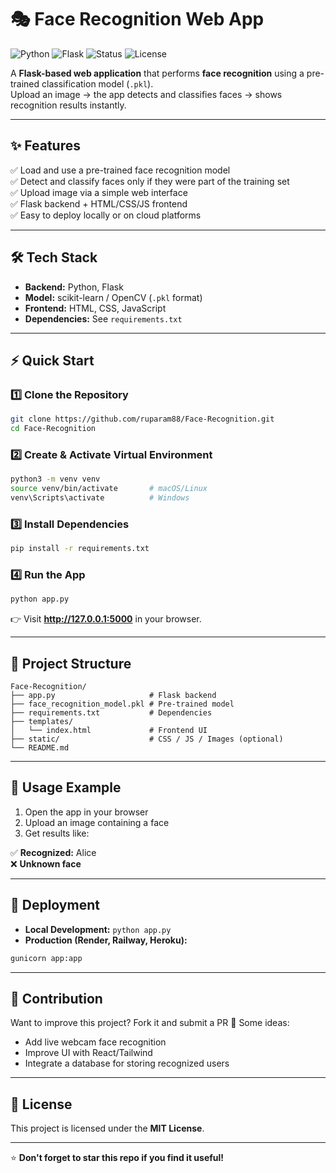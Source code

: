# 🎭 Face Recognition Web App

![Python](https://img.shields.io/badge/Python-3.8+-blue?logo=python)
![Flask](https://img.shields.io/badge/Flask-2.0+-black?logo=flask)
![Status](https://img.shields.io/badge/Status-Active-success)
![License](https://img.shields.io/badge/License-MIT-green)

A **Flask-based web application** that performs **face recognition** using a pre-trained classification model (`.pkl`).  
Upload an image → the app detects and classifies faces → shows recognition results instantly.  

---

## ✨ Features

✅ Load and use a pre-trained face recognition model  
✅ Detect and classify faces only if they were part of the training set  
✅ Upload image via a simple web interface  
✅ Flask backend + HTML/CSS/JS frontend  
✅ Easy to deploy locally or on cloud platforms  

---

## 🛠️ Tech Stack

- **Backend:** Python, Flask  
- **Model:** scikit-learn / OpenCV (`.pkl` format)  
- **Frontend:** HTML, CSS, JavaScript  
- **Dependencies:** See `requirements.txt`  

---

## ⚡ Quick Start

### 1️⃣ Clone the Repository
```bash
git clone https://github.com/ruparam88/Face-Recognition.git
cd Face-Recognition
```

### 2️⃣ Create & Activate Virtual Environment
```bash
python3 -m venv venv
source venv/bin/activate       # macOS/Linux
venv\Scripts\activate          # Windows
```

### 3️⃣ Install Dependencies
```bash
pip install -r requirements.txt
```

### 4️⃣ Run the App
```bash
python app.py
```

👉 Visit **http://127.0.0.1:5000** in your browser.

---

## 📂 Project Structure

```
Face-Recognition/
├── app.py                     # Flask backend
├── face_recognition_model.pkl # Pre-trained model
├── requirements.txt           # Dependencies
├── templates/
│   └── index.html             # Frontend UI
├── static/                    # CSS / JS / Images (optional)
└── README.md
```

---

## 🎯 Usage Example

1. Open the app in your browser
2. Upload an image containing a face
3. Get results like:

✅ **Recognized:** Alice  
❌ **Unknown face**

---

## 🚀 Deployment

- **Local Development:** `python app.py`
- **Production (Render, Railway, Heroku):**

```bash
gunicorn app:app
```

---

## 🤝 Contribution

Want to improve this project? Fork it and submit a PR 🚀 Some ideas:

- Add live webcam face recognition
- Improve UI with React/Tailwind
- Integrate a database for storing recognized users

---

## 📜 License

This project is licensed under the **MIT License**.

---

⭐ **Don't forget to star this repo if you find it useful!**
